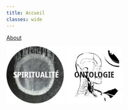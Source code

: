 ```yaml
---
title: Accueil
classes: wide
---
```


[About](about.md)


[<img src="/images/logo_spiritualite.png">](/pages/nouveautestament.md)
[<img src="/images/logo_ontologie.png">](/pages/nouveautestament.md)